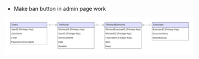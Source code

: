  - Make ban button in admin page work

![workoutDB diagram](https://github.com/Gaute945/workoutDB/blob/main/workoutDB%20diagram.png)
